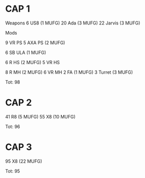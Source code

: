 # CAP 1

Weapons
6 US8 (1 MUFG)
20 Ada (3 MUFG)
22 Jarvis (3 MUFG)

Mods

9 VR PS
5 AXA PS (2 MUFG)

6 SB ULA (1 MUFG)

6 R HS (2 MUFG)
5 VR HS

8 R MH (2 MUFG)
6 VR MH
2 FA (1 MUFG)
3 Turret (3 MUFG)

Tot: 98

# CAP 2

41 R8 (5 MUFG)
55 X8 (10 MUFG)

Tot: 96

# CAP 3

95 X8 (22 MUFG)

Tot: 95
